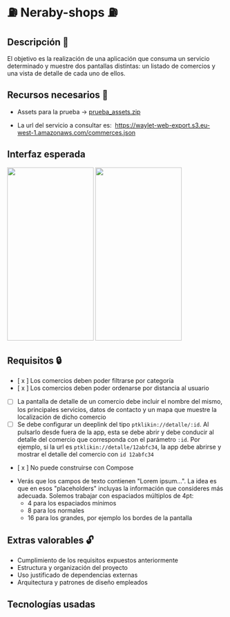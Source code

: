 # :fuelpump: Neraby-shops  :fuelpump:
## Descripción :blue_book:
El objetivo es la realización de una aplicación que consuma un servicio determinado y muestre dos pantallas distintas: un listado de comercios y una vista de detalle de cada uno de ellos.

## Recursos necesarios :open_file_folder:

* Assets para la prueba -> [prueba_assets.zip](https://github.com/sam-sudo/Neraby-shops/files/14546138/prueba_assets.zip)

* La url del servicio a consultar es:  https://waylet-web-export.s3.eu-west-1.amazonaws.com/commerces.json

## Interfaz esperada
<img src="https://github.com/sam-sudo/Neraby-shops/assets/57421143/f3c479fd-937f-4d66-a651-d8d93af5db3a"  width="200" height="400" />
<img src="https://github.com/sam-sudo/Neraby-shops/assets/57421143/ae238ee3-17e4-4e99-864d-8732b62cec9b"  width="200" height="400" />

## Requisitos :lock:

- [ x ] Los comercios deben poder filtrarse por categoría 
- [ x ] Los comercios deben poder ordenarse por distancia al usuario 
- [ ] La pantalla de detalle de un comercio debe incluir el nombre del mismo, los principales servicios, datos de contacto y un mapa que muestre la localización de dicho comercio 
- [ ] Se debe configurar un deeplink del tipo `ptklikin://detalle/:id`. Al pulsarlo desde fuera de la app, esta se debe abrir y debe conducir al detalle del comercio que corresponda con el parámetro `:id`. Por ejemplo, si la url es `ptklikin://detalle/12abfc34`, la app debe abrirse y mostrar el detalle del comercio con `id 12abfc34`
- [ x ] No puede construirse con Compose
* Verás que los campos de texto contienen "Lorem ipsum...". La idea es que en esos "placeholders" incluyas la información que consideres más adecuada. Solemos trabajar con espaciados múltiplos de 4pt: 
  * 4 para los espaciados mínimos
  * 8 para los normales
  * 16 para los grandes, por ejemplo los bordes de la pantalla

## Extras valorables :unlock:

* Cumplimiento de los requisitos expuestos anteriormente
* Estructura y organización del proyecto
* Uso justificado de dependencias externas
* Arquitectura y patrones de diseño empleados

## Tecnologías usadas
